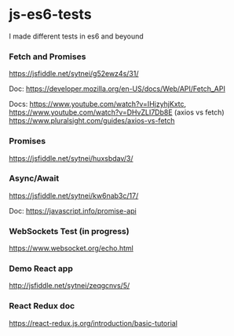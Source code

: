 # js-es6-tests
I made different tests in es6 and beyound

### Fetch and Promises
https://jsfiddle.net/sytnei/g52ewz4s/31/

Doc: https://developer.mozilla.org/en-US/docs/Web/API/Fetch_API

Docs: https://www.youtube.com/watch?v=IHjzyhjKxtc, https://www.youtube.com/watch?v=DHvZLI7Db8E (axios vs fetch) https://www.pluralsight.com/guides/axios-vs-fetch

### Promises 
https://jsfiddle.net/sytnei/huxsbdav/3/

### Async/Await
https://jsfiddle.net/sytnei/kw6nab3c/17/

Doc: https://javascript.info/promise-api

### WebSockets Test (in progress)
https://www.websocket.org/echo.html

### Demo React app
http://jsfiddle.net/sytnei/zeqgcnvs/5/

### React Redux doc
https://react-redux.js.org/introduction/basic-tutorial
